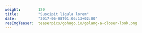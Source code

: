 ```yaml
---
weight:        120
title:         "Suscipit ligula lorem"
date:          "2017-06-08T01:06:13+02:00"
resImgTeaser:  teaserpics/gohugo.io/golang-a-closer-look.png
---
```


